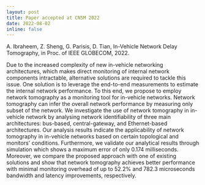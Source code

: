 ```yaml
---
layout: post
title: Paper accepted at CNSM 2022
date: 2022-08-02
inline: false
---
```


A. Ibraheem, Z. Sheng, G. Parisis, D. Tian, In-Vehicle Network Delay Tomography, in Proc. of IEEE GLOBECOM, 2022.

Due to the increased complexity of new in-vehicle networking architectures, which makes direct monitoring of internal network components intractable, alternative solutions are required to tackle this issue. One solution is to leverage the end-to-end measurements to estimate the internal network performance. To this end, we propose to employ network tomography as a monitoring tool for in-vehicle networks. Network tomography can infer the overall network performance by measuring only subset of the network. We investigate the use of network tomography in in-vehicle network by analysing network identifiability of three main architectures: bus-based, central-gateway, and Ethernet-based architectures. Our analysis results indicate the applicability of network tomography in in-vehicle networks based on certain topological and monitors' conditions. Furthermore, we validate our analytical results through simulation which shows a maximum error of only 0.174 milliseconds. Moreover, we compare the proposed approach with one of existing solutions and show that network tomography achieves better performance with minimal monitoring overhead of up to 52.2% and 782.3 microseconds bandwidth and latency improvements, respectively.
